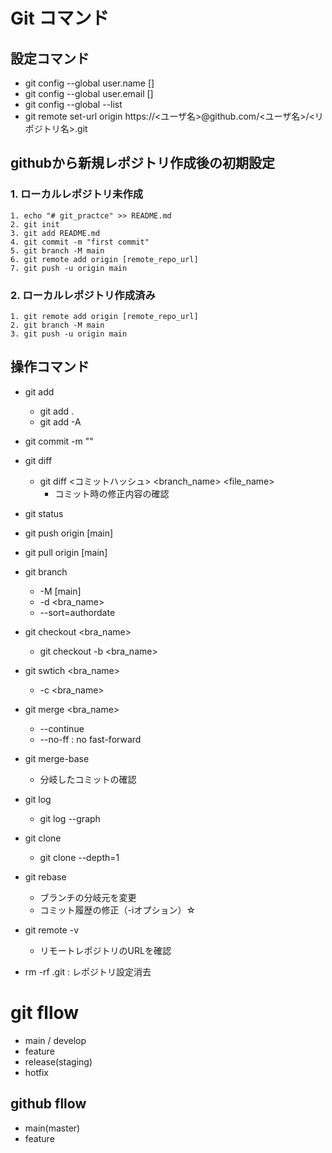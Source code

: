 # Git コマンド

## 設定コマンド

- git config --global user.name []
- git config --global user.email []
- git config --global --list
- git remote set-url origin https://<ユーザ名>@github.com/<ユーザ名>/<リポジトリ名>.git

## githubから新規レポジトリ作成後の初期設定

### 1. ローカルレポジトリ未作成
```
1. echo "# git_practce" >> README.md 
2. git init
3. git add README.md
4. git commit -m "first commit"
5. git branch -M main
6. git remote add origin [remote_repo_url]
7. git push -u origin main
```


### 2. ローカルレポジトリ作成済み
```
1. git remote add origin [remote_repo_url]
2. git branch -M main
3. git push -u origin main
```


## 操作コマンド

- git add
  - git add .
  - git add -A

- git commit -m ""

- git diff
  - git diff <コミットハッシュ> <branch_name> <file_name>
    - コミット時の修正内容の確認

- git status

- git push origin [main]
- git pull origin [main]

- git branch
  - -M [main]
  - -d <bra_name>
  - --sort=authordate

- git checkout <bra_name>
  - git checkout -b <bra_name>

- git swtich <bra_name>
  - -c <bra_name>

- git merge <bra_name>
  - --continue
  - --no-ff : no fast-forward

- git merge-base <branch1> <brnach2>
  - 分岐したコミットの確認

- git log
  - git log --graph

- git clone 
  - git clone --depth=1

- git rebase
  - ブランチの分岐元を変更
  - コミット履歴の修正（-iオプション）☆

- git remote -v
  - リモートレポジトリのURLを確認
 
- rm -rf .git : レポジトリ設定消去

# git fllow

- main / develop
- feature
- release(staging)
- hotfix

## github fllow

- main(master)
- feature
